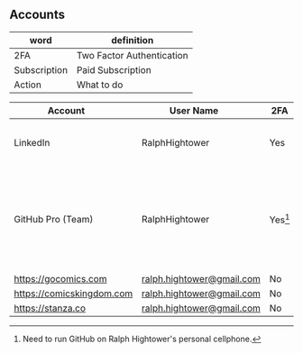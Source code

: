 ## Accounts

| word | definition |
|------|------------|
| 2FA | Two Factor Authentication |
| Subscription | Paid Subscription |
| Action | What to do |

| Account <image width='10%'> |   User Name <image width='10%'> | 2FA <image width='10%'>  | Subscription <image width='10%'> | Action <img width='50%'> |
|-------------|------------------------|-----------|------------------|-----------------------------------------------|
| LinkedIn   | RalphHightower         | Yes      | Yes | [Memorialize Account](https://www.linkedin.com/help/linkedin/ask/TS-RDMLP?lang=en)<br>  https://www.linkedin.com/help/linkedin/ask/TS-RDMLP?lang=en<br> Instructions are provided in link provided.  |
| GitHub Pro (Team) | RalphHightower | Yes[^1] | Yes | [Downgrading your GitHub subscription](https://docs.github.com/en/billing/managing-billing-for-your-github-account/downgrading-your-github-subscription)<br>[https://docs.github.com/en/billing/managing-billing-for-your-github-account/downgrading-your-github-subscription](https://docs.github.com/en/billing/managing-billing-for-your-github-account/downgrading-your-github-subscription) |
| https://gocomics.com | ralph.hightower@gmail.com | No | Yes | Cancel |
| https://comicskingdom.com | ralph.hightower@gmail.com | No | Yes | Cancel |
| https://stanza.co | ralph.hightower@gmail.com | No | Yes | Cancel |
  
[^1]: Need to run GitHub on Ralph Hightower's personal cellphone.
